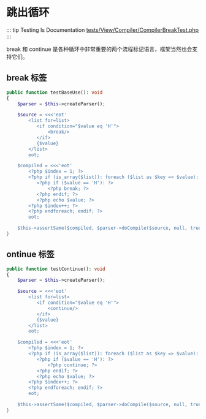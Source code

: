# 跳出循环

::: tip Testing Is Documentation
[tests/View/Compiler/CompilerBreakTest.php](https://github.com/hunzhiwange/framework/blob/master/tests/View/Compiler/CompilerBreakTest.php)
:::
    
break 和 continue 是各种循环中非常重要的两个流程标记语言，框架当然也会支持它们。

## break 标签

``` php
public function testBaseUse(): void
{
    $parser = $this->createParser();

    $source = <<<'eot'
        <list for=list>
           <if condition="$value eq 'H'">
               <break/>
           </if>
           {$value}
        </list>
        eot;

    $compiled = <<<'eot'
        <?php $index = 1; ?>
        <?php if (is_array($list)): foreach ($list as $key => $value): ?>
           <?php if ($value == 'H'): ?>
               <?php break; ?>
           <?php endif; ?>
           <?php echo $value; ?>
        <?php $index++; ?>
        <?php endforeach; endif; ?>
        eot;

    $this->assertSame($compiled, $parser->doCompile($source, null, true));
}
```
    
## ontinue 标签

``` php
public function testContinue(): void
{
    $parser = $this->createParser();

    $source = <<<'eot'
        <list for=list>
           <if condition="$value eq 'H'">
               <continue/>
           </if>
           {$value}
        </list>
        eot;

    $compiled = <<<'eot'
        <?php $index = 1; ?>
        <?php if (is_array($list)): foreach ($list as $key => $value): ?>
           <?php if ($value == 'H'): ?>
               <?php continue; ?>
           <?php endif; ?>
           <?php echo $value; ?>
        <?php $index++; ?>
        <?php endforeach; endif; ?>
        eot;

    $this->assertSame($compiled, $parser->doCompile($source, null, true));
}
```